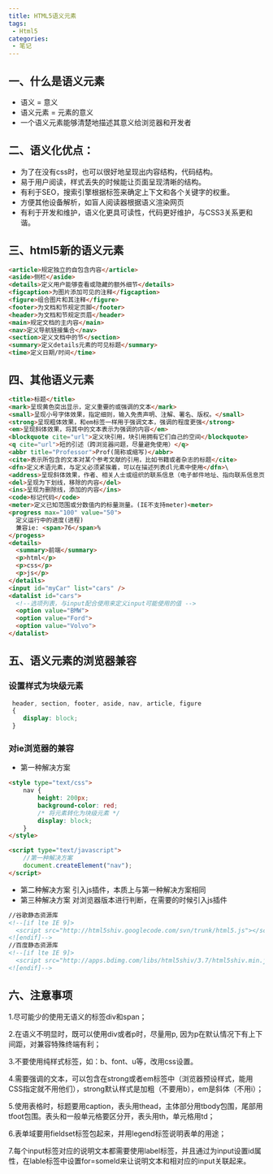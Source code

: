 ```yaml
---
title: HTML5语义元素
tags:
 - Html5
categories:
 - 笔记
---
```


## 一、什么是语义元素

- 语义 = 意义
- 语义元素 = 元素的意义
- 一个语义元素能够清楚地描述其意义给浏览器和开发者

##  二、语义化优点：

- 为了在没有css时，也可以很好地呈现出内容结构，代码结构。
- 易于用户阅读，样式丢失的时候能让页面呈现清晰的结构。
- 有利于SEO，搜索引擎根据标签来确定上下文和各个关键字的权重。
- 方便其他设备解析，如盲人阅读器根据语义渲染网页
- 有利于开发和维护，语义化更具可读性，代码更好维护，与CSS3关系更和谐。

## 三、html5新的语义元素

``` html
<article>规定独立的自包含内容</article>
<aside>侧栏</aside>
<details>定义用户能够查看或隐藏的额外细节</details>
<figcaption>为图片添加可见的注释</figcaption>
<figure>组合图片和其注释</figure>
<footer>为文档和节规定页脚</footer>
<header>为文档和节规定页眉</header>
<main>规定文档的主内容</main>
<nav>定义导航链接集合</nav>
<section>定义文档中的节</section>
<summary>定义details元素的可见标题</summary>
<time>定义日期/时间</time>
```
## 四、其他语义元素
```html
<title>标题</title>
<mark>呈现黄色突出显示，定义重要的或强调的文本</mark>
<small>呈现小号字体效果，指定细则，输入免责声明、注解、署名、版权。</small>
<strong>呈现粗体效果，和em标签一样用于强调文本，强调的程度更强</strong>
<em>呈现斜体效果，将其中的文本表示为强调的内容</em>
<blockquote cite="url">定义块引用，块引用拥有它们自己的空间</blockquote>
<q cite="url">短的引述（跨浏览器问题，尽量避免使用）</q>
<abbr title="Professor">Prof(简称或缩写)</abbr>
<cite>表示所包含的文本对某个参考文献的引用，比如书籍或者杂志的标题</cite>
<dfn>定义术语元素，与定义必须紧挨着，可以在描述列表dl元素中使用</dfn>\
<address>呈现斜体效果，作者、相关人士或组织的联系信息（电子邮件地址、指向联系信息页的链接）</address>
<del>呈现为下划线，移除的内容</del>
<ins>呈现为删除线，添加的内容</ins>
<code>标记代码</code>
<meter>定义已知范围或分数值内的标量测量。(IE不支持meter)<meter>
<progress max="100" value="50">
  定义运行中的进度(进程)
  兼容ie: <span>76</span>% 
</progess>
<details>
  <summary>前端</summary>
  <p>html</p>
  <p>css</p>
  <p>js</p>
</details>
<input id="myCar" list="cars" />
<datalist id="cars">
  <!--选项列表，与input配合使用来定义input可能使用的值 -->
  <option value="BMW">
  <option value="Ford">
  <option value="Volvo">
</datalist>
```

## 五、语义元素的浏览器兼容

### 设置样式为块级元素
```css
 header, section, footer, aside, nav, article, figure
 { 
 	display: block; 
 } 
```
### 对ie浏览器的兼容
- 第一种解决方案
```html
<style type="text/css">
	nav {
		height: 200px;
		background-color: red;
		/* 将元素转化为块级元素 */
		display: block;
	}
</style>

<script type="text/javascript">
	//第一种解决方案
	document.createElement("nav");
</script>
```
- 第二种解决方案
引入js插件，本质上与第一种解决方案相同
- 第三种解决方案
对浏览器版本进行判断，在需要的时候引入js插件

```html
//谷歌静态资源库
<!--[if lte IE 9]>
  <script src="http://html5shiv.googlecode.com/svn/trunk/html5.js"></script>
<![endif]-->
//百度静态资源库
<!--[if lte IE 9]>
  <script src="http://apps.bdimg.com/libs/html5shiv/3.7/html5shiv.min.js"></script>
<![endif]-->
```

## 六、注意事项
1.尽可能少的使用无语义的标签div和span；

2.在语义不明显时，既可以使用div或者p时，尽量用p, 因为p在默认情况下有上下间距，对兼容特殊终端有利；

3.不要使用纯样式标签，如：b、font、u等，改用css设置。

4.需要强调的文本，可以包含在strong或者em标签中（浏览器预设样式，能用CSS指定就不用他们），strong默认样式是加粗（不要用b），em是斜体（不用i）；

5.使用表格时，标题要用caption，表头用thead，主体部分用tbody包围，尾部用tfoot包围。表头和一般单元格要区分开，表头用th，单元格用td；

6.表单域要用fieldset标签包起来，并用legend标签说明表单的用途；

7.每个input标签对应的说明文本都需要使用label标签，并且通过为input设置id属性，在lable标签中设置for=someld来让说明文本和相对应的input关联起来。
